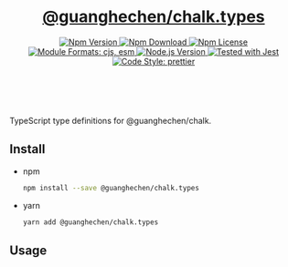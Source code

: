 <header>
  <h1 align="center">
    <a href="https://github.com/guanghechen/sora/tree/@guanghechen/chalk.types@1.0.4/packages/chalk.types#readme">@guanghechen/chalk.types</a>
  </h1>
  <div align="center">
    <a href="https://www.npmjs.com/package/@guanghechen/chalk.types">
      <img
        alt="Npm Version"
        src="https://img.shields.io/npm/v/@guanghechen/chalk.types.svg"
      />
    </a>
    <a href="https://www.npmjs.com/package/@guanghechen/chalk.types">
      <img
        alt="Npm Download"
        src="https://img.shields.io/npm/dm/@guanghechen/chalk.types.svg"
      />
    </a>
    <a href="https://www.npmjs.com/package/@guanghechen/chalk.types">
      <img
        alt="Npm License"
        src="https://img.shields.io/npm/l/@guanghechen/chalk.types.svg"
      />
    </a>
    <a href="#install">
      <img
        alt="Module Formats: cjs, esm"
        src="https://img.shields.io/badge/module_formats-cjs%2C%20esm-green.svg"
      />
    </a>
    <a href="https://github.com/nodejs/node">
      <img
        alt="Node.js Version"
        src="https://img.shields.io/node/v/@guanghechen/chalk.types"
      />
    </a>
    <a href="https://github.com/facebook/jest">
      <img
        alt="Tested with Jest"
        src="https://img.shields.io/badge/tested_with-jest-9c465e.svg"
      />
    </a>
    <a href="https://github.com/prettier/prettier">
      <img
        alt="Code Style: prettier"
        src="https://img.shields.io/badge/code_style-prettier-ff69b4.svg?style=flat-square"
      />
    </a>
  </div>
</header>
<br/>

TypeScript type definitions for @guanghechen/chalk.

## Install

- npm

  ```bash
  npm install --save @guanghechen/chalk.types
  ```

- yarn

  ```bash
  yarn add @guanghechen/chalk.types
  ```

## Usage

[homepage]:
  https://github.com/guanghechen/sora/tree/@guanghechen/chalk.types@1.0.4/packages/chalk.types#readme